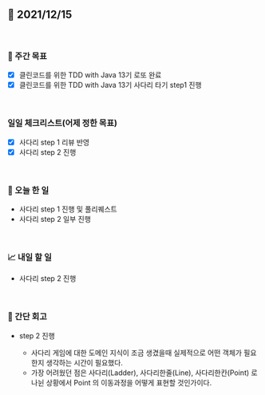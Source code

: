## 📅 2021/12/15

<br/>

### 🏹 주간 목표

- [x] 클린코드를 위한 TDD with Java 13기 로또 완료
- [x] 클린코드를 위한 TDD with Java 13기 사다리 타기 step1 진행

<br/>

### 일일 체크리스트(어제 정한 목표)

- [x] 사다리 step 1 리뷰 반영
- [x] 사다리 step 2 진행

<br/>

### 💯 오늘 한 일

- 사다리 step 1 진행 및 풀리퀘스트
- 사다리 step 2 일부 진행

<br/>

### 📈 내일 할 일

- 사다리 step 2 진행


<br/>

### 🧐 간단 회고


- step 2 진행
  
  - 사다리 게임에 대한 도메인 지식이 조금 생겼을때 실제적으로 어떤 객체가 필요한지 생각하는 시간이 필요했다.
  - 가장 어려웠던 점은 사다리(Ladder), 사다리한줄(Line), 사다리한칸(Point) 로 나뉜 상황에서 Point 의 이동과정을 어떻게 표현할 것인가이다.
  
  